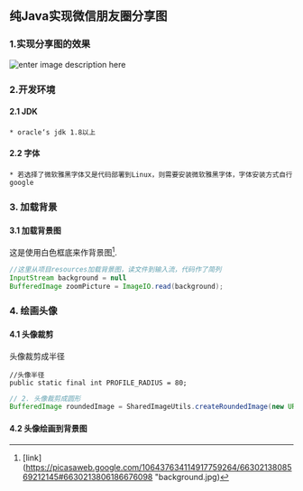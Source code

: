 纯Java实现微信朋友圈分享图
-------------------------------------
### 1.实现分享图的效果
![enter image description here](https://lh3.googleusercontent.com/u5Ee3nhBzzBMp58ONj51Z561R4kJ9SS-0BmnZvsxCZF0B0LEUWNYDfI-8amHcTONEXxrZzmhFS8 "朋友圈分享图")

### 2.开发环境
#### 2.1 JDK
	* oracle‘s jdk 1.8以上
#### 2.2 字体
	* 若选择了微软雅黑字体又是代码部署到Linux，则需要安装微软雅黑字体，字体安装方式自行google
### 3. 加载背景
#### 3.1  加载背景图
这是使用白色框底来作背景图[^1].
```java code
//这里从项目resources加载背景图，读文件到输入流，代码作了简列
InputStream background = null
BufferedImage zoomPicture = ImageIO.read(background);
```
### 4. 绘画头像
#### 4.1 头像裁剪
头像裁剪成半径
```
//头像半径
public static final int PROFILE_RADIUS = 80;
```
``` java code
// 2. 头像裁剪成圆形  
BufferedImage roundedImage = SharedImageUtils.createRoundedImage(new URL(userProfileUrl).openStream(), SharedImageUtils.PROFILE_RADIUS);
```
#### 4.2 头像绘画到背景图




[^1]: [link](https://picasaweb.google.com/106437634114917759264/6630213808569212145#6630213806186676098 "background.jpg)

<!--stackedit_data:
eyJoaXN0b3J5IjpbLTQ1NDgzNTc0MSwtMjQwODY0MjgwLDk3Nj
E1NDA3NCwtNjUwNTUwMTI0LC0xNDc2ODkyNTkyLC0yMjcxMTYz
ODJdfQ==
-->